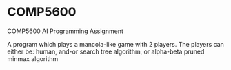 COMP5600
========

COMP5600 AI Programming Assignment

A program which plays a mancola-like game with 2 players.
The players can either be: human, and-or search tree algorithm, or alpha-beta pruned minmax algorithm
